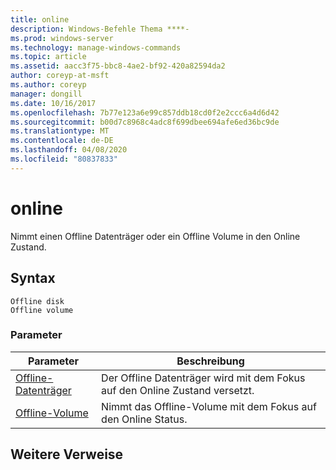 ```yaml
---
title: online
description: Windows-Befehle Thema ****-
ms.prod: windows-server
ms.technology: manage-windows-commands
ms.topic: article
ms.assetid: aacc3f75-bbc8-4ae2-bf92-420a82594da2
author: coreyp-at-msft
ms.author: coreyp
manager: dongill
ms.date: 10/16/2017
ms.openlocfilehash: 7b77e123a6e99c857ddb18cd0f2e2ccc6a4d6d42
ms.sourcegitcommit: b00d7c8968c4adc8f699dbee694afe6ed36bc9de
ms.translationtype: MT
ms.contentlocale: de-DE
ms.lasthandoff: 04/08/2020
ms.locfileid: "80837833"
---
```

# <a name="online"></a>online



Nimmt einen Offline Datenträger oder ein Offline Volume in den Online Zustand.

## <a name="syntax"></a>Syntax

```
Offline disk
Offline volume
```

### <a name="parameters"></a>Parameter

|Parameter|Beschreibung|
|---------|-----------|
|[Offline-Datenträger](offline-disk.md)|Der Offline Datenträger wird mit dem Fokus auf den Online Zustand versetzt.|
|[Offline-Volume](offline-volume.md)|Nimmt das Offline-Volume mit dem Fokus auf den Online Status.|

## <a name="additional-references"></a>Weitere Verweise

